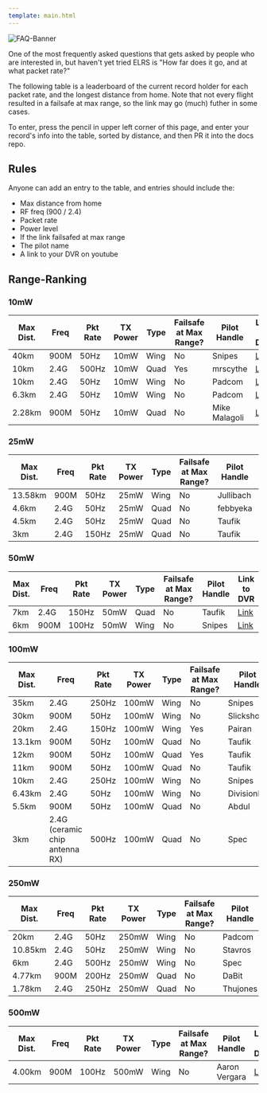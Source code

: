 ```yaml
---
template: main.html
---
```


![FAQ-Banner](https://raw.githubusercontent.com/ExpressLRS/ExpressLRS-hardware/master/img/community.png)

One of the most frequently asked questions that gets asked by people who are interested in, but haven't yet tried ELRS is "How far does it go, and at what packet rate?"

The following table is a leaderboard of the current record holder for each packet rate, and the longest distance from home. Note that not every flight resulted in a failsafe at max range, so the link may go (much) futher in some cases.

To enter, press the pencil in upper left corner of this page, and enter your record's info into the table, sorted by distance, and then PR it into the docs repo.

## Rules
Anyone can add an entry to the table, and entries should include the:

- Max distance from home
- RF freq (900 / 2.4)
- Packet rate
- Power level
- If the link failsafed at max range
- The pilot name
- A link to your DVR on youtube

## Range-Ranking

### 10mW
| Max Dist. | Freq | Pkt Rate | TX Power | Type | Failsafe at Max Range? | Pilot Handle | Link to DVR |
| ---- | -------- | -------- | --------- | --------- | ---------------------- | ------------ | ----------- |
| 40km | 900M | 50Hz | 10mW | Wing | No | Snipes | [Link](https://www.youtube.com/watch?v=0QWN9qWoSYY) |
| 10km | 2.4G | 500Hz | 10mW | Quad | Yes | mrscythe | [Link](https://youtu.be/IpiPEZrCGtg) |
| 10km | 2.4G | 50Hz | 10mW |  Wing| No | Padcom | [Link](https://www.youtube.com/watch?v=8Xm_bNlywQA) |
| 6.3km| 2.4G | 50Hz | 10mW | Wing |  No | Padcom | [Link](https://www.youtube.com/watch?v=xS_HYcZSkyI) |
| 2.28km | 900M | 50Hz | 10mW | Quad | No | Mike Malagoli | [Link](https://www.youtube.com/watch?v=qi4OygUAZxA&t=75s) |

### 25mW
| Max Dist. | Freq | Pkt Rate | TX Power | Type | Failsafe at Max Range? | Pilot Handle | Link to DVR |
| ---- | -------- | -------- | --------- | --------- | ---------------------- | ------------ | ----------- |
| 13.58km | 900M | 50Hz | 25mW | Wing | No | Jullibach | [Link](https://youtu.be/gZ8q5DAIrtE) |
| 4.6km | 2.4G | 50Hz | 25mW | Quad | No | febbyeka | [Link](https://www.youtube.com/watch?v=jtiu6GdsKhA) |
| 4.5km | 2.4G | 50Hz | 25mW | Quad | No | Taufik | [Link](https://youtu.be/j2MqtfiM7eo) |
| 3km | 2.4G | 150Hz | 25mW | Quad | No | Taufik | [Link](https://www.youtube.com/watch?v=vG_hxHndXdI&ab_channel=CauSiang) |

### 50mW
| Max Dist. | Freq | Pkt Rate | TX Power | Type | Failsafe at Max Range? | Pilot Handle | Link to DVR |
| ---- | -------- | -------- | --------- | --------- | ---------------------- | ------------ | ----------- |
| 7km | 2.4G | 150Hz | 50mW | Quad | No | Taufik | [Link](https://youtu.be/bUlUGCup48I) |
| 6km | 900M | 100Hz | 50mW | Wing | No | Snipes | [Link](https://youtu.be/kN89mINbmQc?t=58) |

### 100mW
| Max Dist. | Freq | Pkt Rate | TX Power | Type | Failsafe at Max Range? | Pilot Handle | Link to DVR |
| ---- | -------- | -------- | --------- | --------- | ---------------------- | ------------ | ----------- |
| 35km | 2.4G | 250Hz | 100mW | Wing | No | Snipes | [Link](https://youtu.be/dBmTRhgVcyY) |
| 30km | 900M | 50Hz | 100mW | Wing | No | Slickshot | [Link](https://www.youtube.com/watch?v=PpJuhhFvYpM&t) |
| 20km | 2.4G | 150Hz | 100mW | Wing | Yes | Pairan | [Link](https://youtu.be/B9-AItJ9WS0) |
| 13.1km | 900M | 50Hz | 100mW | Quad | No | Taufik | [Link](https://youtu.be/Thrz9QuZGWE) |
| 12km | 900M | 50Hz | 100mW | Quad | Yes | Taufik | [Link](https://www.youtube.com/watch?v=dlpwG76BGs8&ab_channel=CauSiang) |
| 11km | 900M | 50Hz | 100mW | Quad | No | Taufik | [Link](https://youtu.be/ySBvXENS33s) |
| 10km | 2.4G | 250Hz | 100mW | Wing | No | Snipes | [Link](https://youtu.be/dJYfWLtXVg8) | 
| 6.43km | 2.4G | 50Hz | 100mW | Wing | No | DivisionRc | [Link](https://youtu.be/3VAJ14y0ZIY) |
| 5.5km | 900M | 50Hz | 100mW | Quad | No | Abdul | [Link](https://youtu.be/onFqZNVJiFQ) |
| 3km | 2.4G (ceramic chip antenna RX) | 500Hz | 100mW | Quad | No | Spec | [Link](https://www.youtube.com/watch?v=kfa6ugX46n8)

### 250mW
| Max Dist. | Freq | Pkt Rate | TX Power | Type | Failsafe at Max Range? | Pilot Handle | Link to DVR |
| ---- | -------- | -------- | --------- | --------- | ---------------------- | ------------ | ----------- |
| 20km | 2.4G | 50Hz | 250mW | Wing | No | Padcom | [Link](https://www.youtube.com/watch?v=Fu0fHgSrOqw) |
| 10.85km | 2.4G | 50Hz | 250mW | Wing | No | Stavros | [Link](https://youtu.be/tZvrAGST8tQ) |
| 6km | 2.4G | 500Hz | 250mW | Wing | No | Spec | [Link](https://www.youtube.com/watch?v=bVJaiqJq8gY) |
| 4.77km | 900M | 200Hz | 250mW | Quad | No | DaBit | [Link](https://www.youtube.com/watch?v=k0lY0XwB6Ko) |
| 1.78km | 2.4G | 250Hz | 250mW | Quad | No | Thujones | [Link](https://www.youtube.com/watch?v=jhWQvomcCLU) |

### 500mW
| Max Dist. | Freq | Pkt Rate | TX Power | Type | Failsafe at Max Range? | Pilot Handle | Link to DVR |
| ---- | -------- | -------- | --------- | --------- | ---------------------- | ------------ | ----------- |
| 4.00km | 900M | 100Hz | 500mW | Wing | No | Aaron Vergara | [Link](https://www.youtube.com/watch?v=o_DbErp85cQ) |
